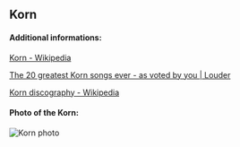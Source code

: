 ## Korn
#### Additional informations:
[Korn - Wikipedia](https://en.wikipedia.org/wiki/Korn)

[The 20 greatest Korn songs ever - as voted by you | Louder](https://www.loudersound.com/features/the-20-greatest-korn-songs)

[Korn discography - Wikipedia](https://en.wikipedia.org/wiki/Korn_discography)

#### Photo of the Korn:
![Korn photo](https://preview.redd.it/v3f8455uosh31.jpg?width=960&crop=smart&auto=webp&s=31b7a2106d1325072985dbdbd34fc113e33528a1)
